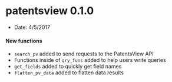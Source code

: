 # patentsview 0.1.0

* Date: 4/5/2017

#### New functions

* `search_pv` added to send requests to the PatentsView API
* Functions inside of `qry_funs` added to help users write queries
* `get_fields` added to quickly get field names
* `flatten_pv_data` added to flatten data results